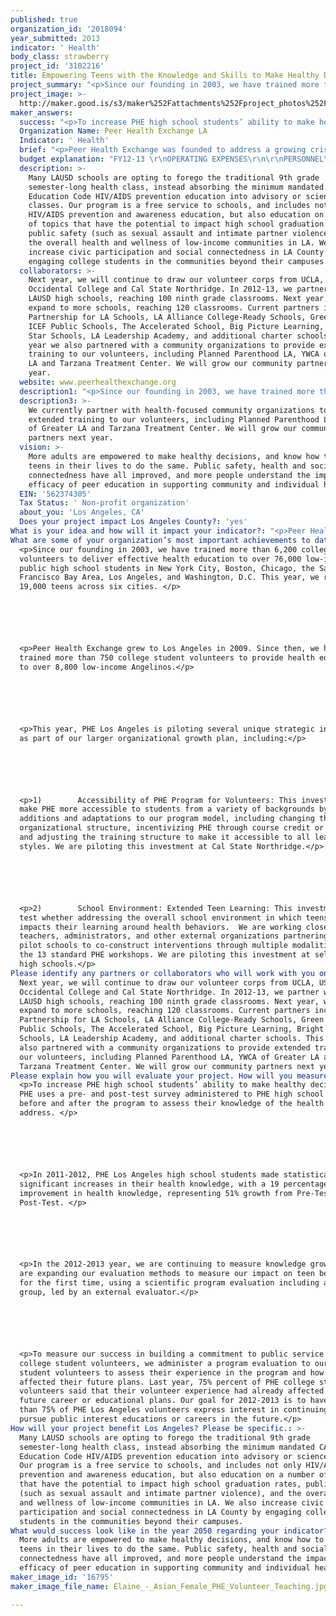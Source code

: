 ```yaml
---
published: true
organization_id: '2018094'
year_submitted: 2013
indicator: ' Health'
body_class: strawberry
project_id: '3102216'
title: Empowering Teens with the Knowledge and Skills to Make Healthy Decisions
project_summary: "<p>Since our founding in 2003, we have trained more than 6,200 college student volunteers to deliver effective health education to over 76,000 low-income public high school students in New York City, Boston, Chicago, the San Francisco Bay Area, Los Angeles, and Washington, D.C. This year, we reach 19,000 teens across six cities. </p>\r\n\r\n<p>Peer Health Exchange grew to Los Angeles in 2009. Since then, we have trained more than 750 college student volunteers to provide health education to over 8,800 low-income Angelinos.</p>\r\n\r\n<p>This year, PHE Los Angeles is piloting several unique strategic investments as part of our larger organizational growth plan, including:</p>\r\n\r\n<p>1)\tAccessibility of PHE Program for Volunteers: This investment aims make PHE more accessible to students from a variety of backgrounds by making additions and adaptations to our program model, including changing the organizational structure, incentivizing PHE through course credit or stipends, and adjusting the training structure to make it accessible to all learning styles. We are piloting this investment at Cal State Northridge.</p>\r\n\r\n<p>2)\tSchool Environment: Extended Teen Learning: This investment will test whether addressing the overall school environment in which teens operate impacts their learning around health behaviors.  We are working closely with teachers, administrators, and other external organizations partnering with pilot schools to co-construct interventions through multiple modalities beyond the 13 standard PHE workshops. We are piloting this investment at selected LA high schools.</p>"
project_image: >-
  http://maker.good.is/s3/maker%252Fattachments%252Fproject_photos%252Fimages%252F16795%252Fdisplay%252FElaine_-_Asian_Female_PHE_Volunteer_Teaching.jpg=c570x385
maker_answers:
  success: "<p>To increase PHE high school students’ ability to make healthy decisions. PHE uses a pre- and post-test survey administered to PHE high school students before and after the program to assess their knowledge of the health topics we address. </p>\r\n\r\n<p>In 2011-2012, PHE Los Angeles high school students made statistically significant increases in their health knowledge, with a 19 percentage point improvement in health knowledge, representing 51% growth from Pre-Test to Post-Test. </p>\r\n\r\n<p>In the 2012-2013 year, we are continuing to measure knowledge growth, and are expanding our evaluation methods to measure our impact on teen behavior for the first time, using a scientific program evaluation including a control group, led by an external evaluator.</p>\r\n\r\n<p>To measure our success in building a commitment to public service in PHE college student volunteers, we administer a program evaluation to our college student volunteers to assess their experience in the program and how it has affected their future plans. Last year, 75% percent of PHE college student volunteers said that their volunteer experience had already affected their future career or educational plans. Our goal for 2012-2013 is to have more than 75% of PHE Los Angeles volunteers express interest in continuing to pursue public interest educations or careers in the future.</p>"
  Organization Name: Peer Health Exchange LA
  Indicator: ' Health'
  brief: "<p>Peer Health Exchange was founded to address a growing crisis: teenagers today are engaging in risky behavior at alarming rates, harming their bodies and their futures. In Los Angeles,</p>\r\n<p>•\t1 in 5 teens is a binge drinker</p>\r\n<p>•\t2 in 5 are sexually active; & 39% of these teens did not use a condom the last time they had sex\r\n<p>•\tNearly 1 in 5 indicate that they have never been taught in school about AIDS or HIV infection</p>\r\n<p>•\tMore than 1 in 10 has been physically abused by a boyfriend or girlfriend</p>\r\n<p>•\t1 in 10 has attempted suicide</p>\r\n\r\n<p>(All stats used: 2011 Los Angeles Youth Risk Behavior Survey)</p>\r\n\r\n<p>These serious health problems are in large part the result of teens lacking the tools they need to prevent them. In recent years, public schools’ increased focus on academic testing combined with budget cuts & staffing shortages have exacerbated this crisis by eliminating health courses in many schools. Many teens are not receiving comprehensive health education in this critical setting, & increasing numbers are left unprepared to protect themselves against the serious health risks they face. Teens who engage in risky behavior today are more likely to struggle or drop out of school, enter the criminal justice system, or live in poverty.</p>\r\n<p>Peer Health Exchange’s mission is to give teenagers the knowledge and skills they need to make healthy decisions. We do this by training college students to teach a health curriculum in public high schools that lack comprehensive health education & in which a majority of students qualify for free/reduced lunch. Our vision is to build a health education organization that serves teens nationwide in order to give as many teens as possible the knowledge & skills they need to make healthy decisions. We are a national nonprofit founded in 2003, & began serving LA County in 2009. Since then, we have trained more than 750 college student volunteers to provide health education to over 8,800 low-income teens in LAUSD high schools.</p>\r\n<p>Peer Health Exchange (PHE) has a unique 4-part program model: \r\n<p>1.\tPHE partners with LAUSD high schools that lack health education and where the majority of the students live at or below the poverty line. These students experience a disproportionate number of serious health risks, ranging from teenage pregnancy to obesity. </p>\r\n<p>2.\tPHE recruits, selects and rigorously trains college students to teach a year-long health curriculum in these schools, consisting of 13 standardized health workshops on topics ranging from decision-making and communication, sexual health, pregnancy prevention, substance abuse prevention, healthy vs. abusive relationships, sexual assault prevention, mental health, and nutrition and physical activity. Over the 2012-2013 academic year, PHE Los Angeles is partnering with four colleges (University of California, Los Angeles, University of Southern California, California State University Northridge, and Occidental College) and 22 public high schools in the LA area. We plan to expand to serve even more LAUSD schools in the coming year, and estimate that we will reach 3,600 teens with 300 volunteers in the 2013-2014 school year. We are also piloting expansions of our program model, including training teens as health educators and affecting the entire school culture to support health and wellness. The latter initiative includes interventions like organizing school-wide health fairs and providing follow-up workshops for our host teachers to continue the dialogue with students after our volunteers have presented our program.</p>\r\n<p>3.\tPHE gives teenagers the knowledge and skills they need to make healthy decisions. In the classroom, PHE high school students articulate their values and goals, learn basic, accurate health information, explore attitudes and perceptions of peer norms and peer pressure, analyze the influence of culture and the media on health, discuss barriers to healthy behaviors and strategies to overcome them, and identify and learn how to use the health resources in their communities. By addressing teen pregnancy prevention, common mental health issues such as depression, and substance abuse prevention, our program not only helps teens protect their health, but also supports them in their path to high school graduation (research has shown that unplanned pregnancy, mental health issues and substance abuse are three factors that directly hinder high school students’ progress to graduation).</p>\r\n<p>4.\tPHE fosters a commitment to public service in LA college students, directly engaging them communities beyond their campus, and preparing them to serve as leaders in their communities throughout their lives. Many of these volunteers will go on to be doctors, teachers, public interest lawyers, and policymakers who maintain a commitment to serving low-income communities in Los Angeles thanks to the insights and experiences gained during their service with Peer Health Exchange.</p>"
  budget explanation: "FY12-13 \r\nOPERATING EXPENSES\r\n\r\nPERSONNEL\r\nSalaries: $180,000\r\nPayroll Taxes and Employee Benefits: $40,805\r\nTotal Personnel: $220,805\r\n\r\nPROFESSIONAL SERVICES\r\nStaff Recruiting: $15,767\r\nOther: $6,386\r\nTotal Professional Services: $22,153\r\n\r\nMaterials and Supplies: $42,289\r\nPrinting and Reproduction: $21,045\r\nOccupancy: $14,380\r\nTravel: $60,228\r\nRetreats, Conferences and Meetings: $45,694 \r\nPostage and Shipping: $3,181\r\nTelecommunication: $7,384\r\nInsurance Misc: $3,315\r\n15% Local Contribution to National: $10,761 \r\nIn Kind: $90,888\r\nServices & Space: $22,968\r\n\r\nTOTAL OPERATING EXPENSES:\r\n$565,090"
  description: >-
    Many LAUSD schools are opting to forego the traditional 9th grade
    semester-long health class, instead absorbing the minimum mandated CA
    Education Code HIV/AIDS prevention education into advisory or science
    classes. Our program is a free service to schools, and includes not only
    HIV/AIDS prevention and awareness education, but also education on a number
    of topics that have the potential to impact high school graduation rates,
    public safety (such as sexual assault and intimate partner violence), and
    the overall health and wellness of low-income communities in LA. We also
    increase civic participation and social connectedness in LA County by
    engaging college students in the communities beyond their campuses.
  collaborators: >-
    Next year, we will continue to draw our volunteer corps from UCLA, USC,
    Occidental College and Cal State Northridge. In 2012-13, we partner with 22
    LAUSD high schools, reaching 100 ninth grade classrooms. Next year, we will
    expand to more schools, reaching 120 classrooms. Current partners include
    Partnership for LA Schools, LA Alliance College-Ready Schools, Green Dot,
    ICEF Public Schools, The Accelerated School, Big Picture Learning, Bright
    Star Schools, LA Leadership Academy, and additional charter schools. This
    year we also partnered with a community organizations to provide extended
    training to our volunteers, including Planned Parenthood LA, YWCA of Greater
    LA and Tarzana Treatment Center. We will grow our community partners next
    year.
  website: www.peerhealthexchange.org
  description1: "<p>Since our founding in 2003, we have trained more than 6,200 college student volunteers to deliver effective health education to over 76,000 low-income public high school students in New York City, Boston, Chicago, the San Francisco Bay Area, Los Angeles, and Washington, D.C. This year, we reach 19,000 teens across six cities. </p>\r\n\r\n<p>Peer Health Exchange grew to Los Angeles in 2009. Since then, we have trained more than 750 college student volunteers to provide health education to over 8,800 low-income Angelinos.</p>\r\n\r\n<p>This year, PHE Los Angeles is piloting several unique strategic investments as part of our larger organizational growth plan, including:</p>\r\n\r\n<p>1)\tAccessibility of PHE Program for Volunteers: This investment aims make PHE more accessible to students from a variety of backgrounds by making additions and adaptations to our program model, including changing the organizational structure, incentivizing PHE through course credit or stipends, and adjusting the training structure to make it accessible to all learning styles. We are piloting this investment at Cal State Northridge.</p>\r\n\r\n<p>2)\tSchool Environment: Extended Teen Learning: This investment will test whether addressing the overall school environment in which teens operate impacts their learning around health behaviors.  We are working closely with teachers, administrators, and other external organizations partnering with pilot schools to co-construct interventions through multiple modalities beyond the 13 standard PHE workshops. We are piloting this investment at selected LA high schools.</p>"
  description3: >-
    We currently partner with health-focused community organizations to provide
    extended training to our volunteers, including Planned Parenthood LA, YWCA
    of Greater LA and Tarzana Treatment Center. We will grow our community
    partners next year.
  vision: >-
    More adults are empowered to make healthy decisions, and know how to support
    teens in their lives to do the same. Public safety, health and social
    connectedness have all improved, and more people understand the impact and
    efficacy of peer education in supporting community and individual health. 
  EIN: '562374305'
  Tax Status: ' Non-profit organization'
  about_you: 'Los Angeles, CA'
  Does your project impact Los Angeles County?: 'yes'
What is your idea and how will it impact your indicator?: "<p>Peer Health Exchange was founded to address a growing crisis: teenagers today are engaging in risky behavior at alarming rates, harming their bodies and their futures. In Los Angeles,</p>\n\n\n<p>*\t1 in 5 teens is a binge drinker</p>\n\n\n<p>*\t2 in 5 are sexually active; & 39% of these teens did not use a condom the last time they had sex\n\n\n<p>*\tNearly 1 in 5 indicate that they have never been taught in school about AIDS or HIV infection</p>\n\n\n<p>*\tMore than 1 in 10 has been physically abused by a boyfriend or girlfriend</p>\n\n\n<p>*\t1 in 10 has attempted suicide</p>\n\n\n\n\n\n<p>(All stats used: 2011 Los Angeles Youth Risk Behavior Survey)</p>\n\n\n\n\n\n<p>These serious health problems are in large part the result of teens lacking the tools they need to prevent them. In recent years, public schools’ increased focus on academic testing combined with budget cuts & staffing shortages have exacerbated this crisis by eliminating health courses in many schools. Many teens are not receiving comprehensive health education in this critical setting, & increasing numbers are left unprepared to protect themselves against the serious health risks they face. Teens who engage in risky behavior today are more likely to struggle or drop out of school, enter the criminal justice system, or live in poverty.</p>\n\n\n<p>Peer Health Exchange’s mission is to give teenagers the knowledge and skills they need to make healthy decisions. We do this by training college students to teach a health curriculum in public high schools that lack comprehensive health education & in which a majority of students qualify for free/reduced lunch. Our vision is to build a health education organization that serves teens nationwide in order to give as many teens as possible the knowledge & skills they need to make healthy decisions. We are a national nonprofit founded in 2003, & began serving LA County in 2009. Since then, we have trained more than 750 college student volunteers to provide health education to over 8,800 low-income teens in LAUSD high schools.</p>\n\n\n<p>Peer Health Exchange (PHE) has a unique 4-part program model: \n\n\n<p>1.\tPHE partners with LAUSD high schools that lack health education and where the majority of the students live at or below the poverty line. These students experience a disproportionate number of serious health risks, ranging from teenage pregnancy to obesity. </p>\n\n\n<p>2.\tPHE recruits, selects and rigorously trains college students to teach a year-long health curriculum in these schools, consisting of 13 standardized health workshops on topics ranging from decision-making and communication, sexual health, pregnancy prevention, substance abuse prevention, healthy vs. abusive relationships, sexual assault prevention, mental health, and nutrition and physical activity. Over the 2012-2013 academic year, PHE Los Angeles is partnering with four colleges (University of California, Los Angeles, University of Southern California, California State University Northridge, and Occidental College) and 22 public high schools in the LA area. We plan to expand to serve even more LAUSD schools in the coming year, and estimate that we will reach 3,600 teens with 300 volunteers in the 2013-2014 school year. We are also piloting expansions of our program model, including training teens as health educators and affecting the entire school culture to support health and wellness. The latter initiative includes interventions like organizing school-wide health fairs and providing follow-up workshops for our host teachers to continue the dialogue with students after our volunteers have presented our program.</p>\n\n\n<p>3.\tPHE gives teenagers the knowledge and skills they need to make healthy decisions. In the classroom, PHE high school students articulate their values and goals, learn basic, accurate health information, explore attitudes and perceptions of peer norms and peer pressure, analyze the influence of culture and the media on health, discuss barriers to healthy behaviors and strategies to overcome them, and identify and learn how to use the health resources in their communities. By addressing teen pregnancy prevention, common mental health issues such as depression, and substance abuse prevention, our program not only helps teens protect their health, but also supports them in their path to high school graduation (research has shown that unplanned pregnancy, mental health issues and substance abuse are three factors that directly hinder high school students’ progress to graduation).</p>\n\n\n<p>4.\tPHE fosters a commitment to public service in LA college students, directly engaging them communities beyond their campus, and preparing them to serve as leaders in their communities throughout their lives. Many of these volunteers will go on to be doctors, teachers, public interest lawyers, and policymakers who maintain a commitment to serving low-income communities in Los Angeles thanks to the insights and experiences gained during their service with Peer Health Exchange.</p>"
What are some of your organization’s most important achievements to date?: >-
  <p>Since our founding in 2003, we have trained more than 6,200 college student
  volunteers to deliver effective health education to over 76,000 low-income
  public high school students in New York City, Boston, Chicago, the San
  Francisco Bay Area, Los Angeles, and Washington, D.C. This year, we reach
  19,000 teens across six cities. </p>






  <p>Peer Health Exchange grew to Los Angeles in 2009. Since then, we have
  trained more than 750 college student volunteers to provide health education
  to over 8,800 low-income Angelinos.</p>






  <p>This year, PHE Los Angeles is piloting several unique strategic investments
  as part of our larger organizational growth plan, including:</p>






  <p>1)        Accessibility of PHE Program for Volunteers: This investment aims
  make PHE more accessible to students from a variety of backgrounds by making
  additions and adaptations to our program model, including changing the
  organizational structure, incentivizing PHE through course credit or stipends,
  and adjusting the training structure to make it accessible to all learning
  styles. We are piloting this investment at Cal State Northridge.</p>






  <p>2)        School Environment: Extended Teen Learning: This investment will
  test whether addressing the overall school environment in which teens operate
  impacts their learning around health behaviors.  We are working closely with
  teachers, administrators, and other external organizations partnering with
  pilot schools to co-construct interventions through multiple modalities beyond
  the 13 standard PHE workshops. We are piloting this investment at selected LA
  high schools.</p>
Please identify any partners or collaborators who will work with you on this project.: >-
  Next year, we will continue to draw our volunteer corps from UCLA, USC,
  Occidental College and Cal State Northridge. In 2012-13, we partner with 22
  LAUSD high schools, reaching 100 ninth grade classrooms. Next year, we will
  expand to more schools, reaching 120 classrooms. Current partners include
  Partnership for LA Schools, LA Alliance College-Ready Schools, Green Dot, ICEF
  Public Schools, The Accelerated School, Big Picture Learning, Bright Star
  Schools, LA Leadership Academy, and additional charter schools. This year we
  also partnered with a community organizations to provide extended training to
  our volunteers, including Planned Parenthood LA, YWCA of Greater LA and
  Tarzana Treatment Center. We will grow our community partners next year.
Please explain how you will evaluate your project. How will you measure success?: >-
  <p>To increase PHE high school students’ ability to make healthy decisions.
  PHE uses a pre- and post-test survey administered to PHE high school students
  before and after the program to assess their knowledge of the health topics we
  address. </p>






  <p>In 2011-2012, PHE Los Angeles high school students made statistically
  significant increases in their health knowledge, with a 19 percentage point
  improvement in health knowledge, representing 51% growth from Pre-Test to
  Post-Test. </p>






  <p>In the 2012-2013 year, we are continuing to measure knowledge growth, and
  are expanding our evaluation methods to measure our impact on teen behavior
  for the first time, using a scientific program evaluation including a control
  group, led by an external evaluator.</p>






  <p>To measure our success in building a commitment to public service in PHE
  college student volunteers, we administer a program evaluation to our college
  student volunteers to assess their experience in the program and how it has
  affected their future plans. Last year, 75% percent of PHE college student
  volunteers said that their volunteer experience had already affected their
  future career or educational plans. Our goal for 2012-2013 is to have more
  than 75% of PHE Los Angeles volunteers express interest in continuing to
  pursue public interest educations or careers in the future.</p>
How will your project benefit Los Angeles? Please be specific.: >-
  Many LAUSD schools are opting to forego the traditional 9th grade
  semester-long health class, instead absorbing the minimum mandated CA
  Education Code HIV/AIDS prevention education into advisory or science classes.
  Our program is a free service to schools, and includes not only HIV/AIDS
  prevention and awareness education, but also education on a number of topics
  that have the potential to impact high school graduation rates, public safety
  (such as sexual assault and intimate partner violence), and the overall health
  and wellness of low-income communities in LA. We also increase civic
  participation and social connectedness in LA County by engaging college
  students in the communities beyond their campuses.
What would success look like in the year 2050 regarding your indicator?: >-
  More adults are empowered to make healthy decisions, and know how to support
  teens in their lives to do the same. Public safety, health and social
  connectedness have all improved, and more people understand the impact and
  efficacy of peer education in supporting community and individual health. 
maker_image_id: '16795'
maker_image_file_name: Elaine_-_Asian_Female_PHE_Volunteer_Teaching.jpg

---
```

